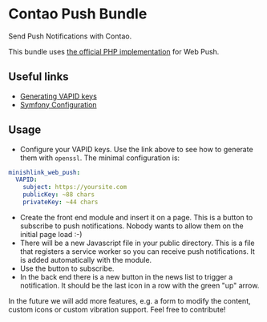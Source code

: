 # Contao Push Bundle

Send Push Notifications with Contao.

This bundle uses [the official PHP implementation](https://github.com/web-push-libs/web-push-php) for Web Push.

## Useful links
- [Generating VAPID keys](https://github.com/web-push-libs/web-push-php#authentication-vapid)
- [Symfony Configuration](https://github.com/minishlink/web-push-bundle#configuration)

## Usage
- Configure your VAPID keys. Use the link above to see how to generate them with `openssl`. The minimal configuration is:

```yaml
minishlink_web_push:
  VAPID:
    subject: https://yoursite.com
    publicKey: ~88 chars          
    privateKey: ~44 chars
```

- Create the front end module and insert it on a page. This is a button to subscribe to push notifications. Nobody wants to allow them on the initial page load :-)
- There will be a new Javascript file in your public directory. This is a file that registers a service worker so you can receive push notifications. It is added automatically with the module.
- Use the button to subscribe.
- In the back end there is a new button in the news list to trigger a notification. It should be the last icon in a row with the green "up" arrow. 

In the future we will add more features, e.g. a form to modify the content, custom icons or custom vibration support. Feel free to contribute!

